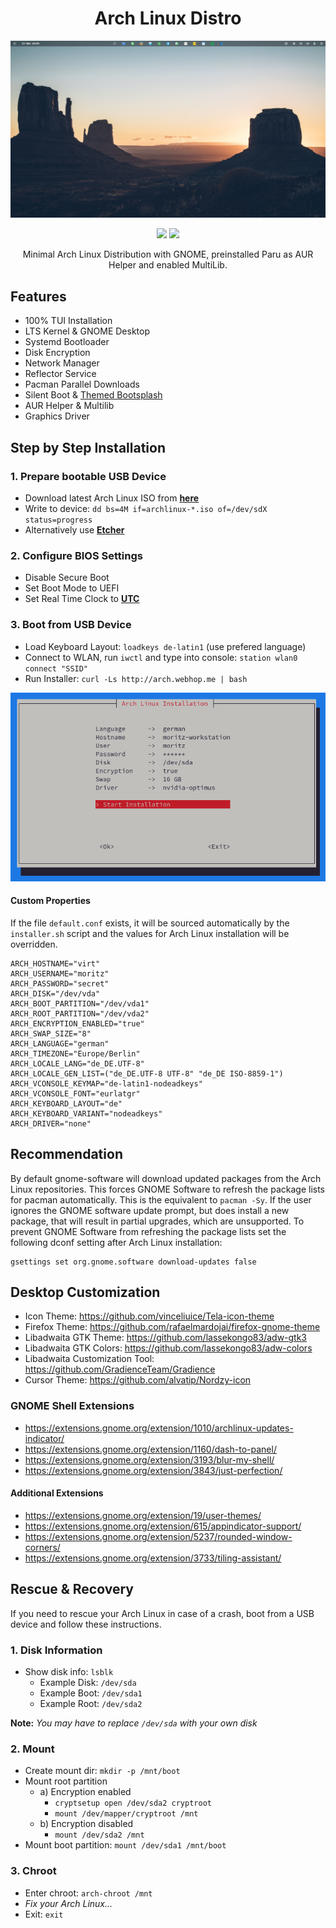<div align="center">
   <h1>Arch Linux Distro</h1>

   <p><img src="./screenshots/desktop.jpg" /></p>
   <p>
      <img src="https://img.shields.io/badge/MAINTAINED-YES-green?style=for-the-badge">
      <img src="https://img.shields.io/badge/LICENSE-MIT-blue?style=for-the-badge">
   </p>
   <p>Minimal Arch Linux Distribution with GNOME, preinstalled Paru as AUR Helper and enabled MultiLib.</p>
</div>

## Features

- 100% TUI Installation
- LTS Kernel & GNOME Desktop
- Systemd Bootloader
- Disk Encryption
- Network Manager
- Reflector Service
- Pacman Parallel Downloads
- Silent Boot & [Themed Bootsplash](https://github.com/murkl/plymouth-theme-arch-elegant)
- AUR Helper & Multilib
- Graphics Driver

## Step by Step Installation

### 1. Prepare bootable USB Device

- Download latest Arch Linux ISO from **[here](https://www.archlinux.de/download)**
- Write to device: `dd bs=4M if=archlinux-*.iso of=/dev/sdX status=progress`
- Alternatively use **[Etcher](https://www.balena.io/etcher)**

### 2. Configure BIOS Settings

- Disable Secure Boot
- Set Boot Mode to UEFI
- Set Real Time Clock to **[UTC](https://time.is/de/UTC)**

### 3. Boot from USB Device

- Load Keyboard Layout: `loadkeys de-latin1` (use prefered language)
- Connect to WLAN, run `iwctl` and type into console: `station wlan0 connect "SSID"`
- Run Installer: `curl -Ls http://arch.webhop.me | bash`

<p><img src="./screenshots/installer.png" /></p>

#### Custom Properties

If the file `default.conf` exists, it will be sourced automatically by the `installer.sh` script and the values for Arch Linux installation will be overridden.

```
ARCH_HOSTNAME="virt"
ARCH_USERNAME="moritz"
ARCH_PASSWORD="secret"
ARCH_DISK="/dev/vda"
ARCH_BOOT_PARTITION="/dev/vda1"
ARCH_ROOT_PARTITION="/dev/vda2"
ARCH_ENCRYPTION_ENABLED="true"
ARCH_SWAP_SIZE="8"
ARCH_LANGUAGE="german"
ARCH_TIMEZONE="Europe/Berlin"
ARCH_LOCALE_LANG="de_DE.UTF-8"
ARCH_LOCALE_GEN_LIST=("de_DE.UTF-8 UTF-8" "de_DE ISO-8859-1")
ARCH_VCONSOLE_KEYMAP="de-latin1-nodeadkeys"
ARCH_VCONSOLE_FONT="eurlatgr"
ARCH_KEYBOARD_LAYOUT="de"
ARCH_KEYBOARD_VARIANT="nodeadkeys"
ARCH_DRIVER="none"
```

## Recommendation

By default gnome-software will download updated packages from the Arch Linux repositories. This forces GNOME Software to refresh the package lists for pacman automatically. This is the equivalent to `pacman -Sy`. If the user ignores the GNOME software update prompt, but does install a new package, that will result in partial upgrades, which are unsupported. To prevent GNOME Software from refreshing the package lists set the following dconf setting after Arch Linux installation:

```
gsettings set org.gnome.software download-updates false
```

## Desktop Customization

- Icon Theme: https://github.com/vinceliuice/Tela-icon-theme
- Firefox Theme: https://github.com/rafaelmardojai/firefox-gnome-theme
- Libadwaita GTK Theme: https://github.com/lassekongo83/adw-gtk3
- Libadwaita GTK Colors: https://github.com/lassekongo83/adw-colors
- Libadwaita Customization Tool: https://github.com/GradienceTeam/Gradience
- Cursor Theme: https://github.com/alvatip/Nordzy-icon

### GNOME Shell Extensions

- https://extensions.gnome.org/extension/1010/archlinux-updates-indicator/
- https://extensions.gnome.org/extension/1160/dash-to-panel/
- https://extensions.gnome.org/extension/3193/blur-my-shell/
- https://extensions.gnome.org/extension/3843/just-perfection/

#### Additional Extensions

- https://extensions.gnome.org/extension/19/user-themes/
- https://extensions.gnome.org/extension/615/appindicator-support/
- https://extensions.gnome.org/extension/5237/rounded-window-corners/
- https://extensions.gnome.org/extension/3733/tiling-assistant/

## Rescue & Recovery

If you need to rescue your Arch Linux in case of a crash, boot from a USB device and follow these instructions.

### 1. Disk Information

- Show disk info: `lsblk`
  - Example Disk: `/dev/sda`
  - Example Boot: `/dev/sda1`
  - Example Root: `/dev/sda2`

**Note:** _You may have to replace `/dev/sda` with your own disk_

### 2. Mount

- Create mount dir: `mkdir -p /mnt/boot`
- Mount root partition
  - a) Encryption enabled
    - `cryptsetup open /dev/sda2 cryptroot`
    - `mount /dev/mapper/cryptroot /mnt`
  - b) Encryption disabled
    - `mount /dev/sda2 /mnt`
- Mount boot partition: `mount /dev/sda1 /mnt/boot`

### 3. Chroot

- Enter chroot: `arch-chroot /mnt`
- _Fix your Arch Linux..._
- Exit: `exit`
